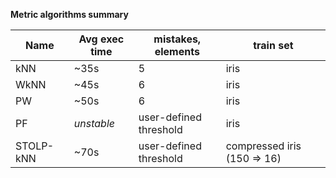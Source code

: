 **Metric algorithms summary**


| Name      	| Avg exec time 	| mistakes, elements     	| train set                   	|
|-----------	|---------------	|------------------------	|-----------------------------	|
| kNN       	| ~35s          	| 5                      	| iris                        	|
| WkNN      	| ~45s          	| 6                      	| iris                        	|
| PW        	| ~50s          	| 6                      	| iris                        	|
| PF        	| *unstable*    	| user-defined threshold 	| iris                        	|
| STOLP-kNN 	| ~70s          	| user-defined threshold 	| compressed iris (150 => 16) 	|
